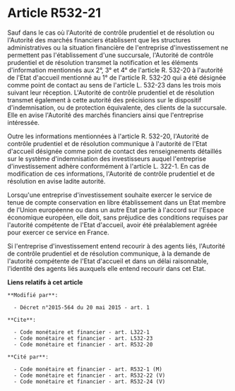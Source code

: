 # Article R532-21

Sauf dans le cas où l'Autorité de contrôle prudentiel et de résolution ou l'Autorité des marchés financiers établissent que
les structures administratives ou la situation financière de l'entreprise d'investissement ne permettent pas l'établissement
d'une succursale, l'Autorité de contrôle prudentiel et de résolution transmet la notification et les éléments d'information
mentionnés aux 2°, 3° et 4° de l'article R. 532-20 à l'autorité de l'Etat d'accueil mentionné au 1° de l'article R. 532-20
qui a été désignée comme point de contact au sens de l'article L. 532-23 dans les trois mois suivant leur réception.
L'Autorité de contrôle prudentiel et de résolution transmet également à cette autorité des précisions sur le dispositif
d'indemnisation, ou de protection équivalente, des clients de la succursale. Elle en avise l'Autorité des marchés financiers
ainsi que l'entreprise intéressée. 

Outre les informations mentionnées à l'article R. 532-20, l'Autorité de contrôle prudentiel et de résolution communique à
l'autorité de l'Etat d'accueil désignée comme point de contact des renseignements détaillés sur le système d'indemnisation
des investisseurs auquel l'entreprise d'investissement adhère conformément à l'article L. 322-1. En cas de modification de
ces informations, l'Autorité de contrôle prudentiel et de résolution en avise ladite autorité. 

Lorsqu'une entreprise d'investissement souhaite exercer le service de tenue de compte conservation en libre établissement
dans un Etat membre de l'Union européenne ou dans un autre Etat partie à l'accord sur l'Espace économique européen, elle
doit, sans préjudice des conditions requises par l'autorité compétente de l'Etat d'accueil, avoir été préalablement agréée
pour exercer ce service en France.

Si l'entreprise d'investissement entend recourir à des agents liés, l'Autorité de contrôle prudentiel et de résolution
communique, à la demande de l'autorité compétente de l'Etat d'accueil et dans un délai raisonnable, l'identité des agents
liés auxquels elle entend recourir dans cet Etat.

**Liens relatifs à cet article**

	**Modifié par**:

	  - Décret n°2015-564 du 20 mai 2015 - art. 1

	**Cite**:

	  - Code monétaire et financier - art. L322-1
	  - Code monétaire et financier - art. L532-23
	  - Code monétaire et financier - art. R532-20

	**Cité par**:

	  - Code monétaire et financier - art. R532-1 (M)
	  - Code monétaire et financier - art. R532-22 (V)
	  - Code monétaire et financier - art. R532-24 (V)
